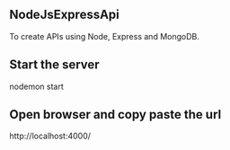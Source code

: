 ## NodeJsExpressApi
To create APIs using Node, Express and MongoDB.

 ## Start the server
 nodemon start
 
 ## Open browser and copy paste the url
 http://localhost:4000/
